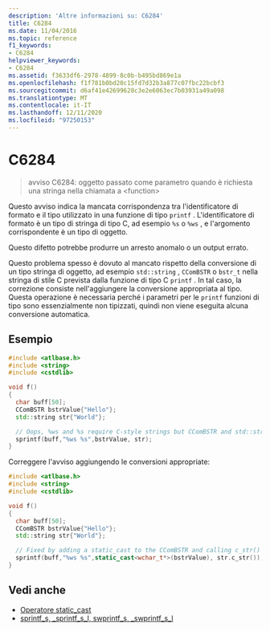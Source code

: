 ```yaml
---
description: 'Altre informazioni su: C6284'
title: C6284
ms.date: 11/04/2016
ms.topic: reference
f1_keywords:
- C6284
helpviewer_keywords:
- C6284
ms.assetid: f3633df6-2978-4899-8c0b-b495bd869e1a
ms.openlocfilehash: f1f781b0bd20c15fd7d32b3a877c07fbc22bcbf3
ms.sourcegitcommit: d6af41e42699628c3e2e6063ec7b03931a49a098
ms.translationtype: MT
ms.contentlocale: it-IT
ms.lasthandoff: 12/11/2020
ms.locfileid: "97250153"
---
```

# <a name="c6284"></a>C6284

> avviso C6284: oggetto passato come parametro quando è richiesta una stringa nella chiamata a \<function\>

Questo avviso indica la mancata corrispondenza tra l'identificatore di formato e il tipo utilizzato in una funzione di tipo `printf` .  L'identificatore di formato è un tipo di stringa di tipo C, ad esempio `%s` o `%ws` , e l'argomento corrispondente è un tipo di oggetto.

Questo difetto potrebbe produrre un arresto anomalo o un output errato.

Questo problema spesso è dovuto al mancato rispetto della conversione di un tipo stringa di oggetto, ad esempio `std::string` , `CComBSTR` o `bstr_t` nella stringa di stile C prevista dalla funzione di tipo C `printf` .  In tal caso, la correzione consiste nell'aggiungere la conversione appropriata al tipo.  Questa operazione è necessaria perché i parametri per le `printf` funzioni di tipo sono essenzialmente non tipizzati, quindi non viene eseguita alcuna conversione automatica.

## <a name="example"></a>Esempio

```cpp
#include <atlbase.h>
#include <string>
#include <cstdlib>

void f()
{
  char buff[50];
  CComBSTR bstrValue{"Hello"};
  std::string str{"World"};

  // Oops, %ws and %s require C-style strings but CComBSTR and std::strings are being passed instead
  sprintf(buff,"%ws %s",bstrValue, str);
}
```

Correggere l'avviso aggiungendo le conversioni appropriate:

```cpp
#include <atlbase.h>
#include <string>
#include <cstdlib>

void f()
{
  char buff[50];
  CComBSTR bstrValue{"Hello"};
  std::string str{"World"};

  // Fixed by adding a static_cast to the CComBSTR and calling c_str() on the std::string
  sprintf(buff,"%ws %s",static_cast<wchar_t*>(bstrValue), str.c_str());
}
```

## <a name="see-also"></a>Vedi anche

- [Operatore static_cast](../cpp/static-cast-operator.md)
- [sprintf_s, _sprintf_s_l, swprintf_s, _swprintf_s_l](../c-runtime-library/reference/sprintf-s-sprintf-s-l-swprintf-s-swprintf-s-l.md)

